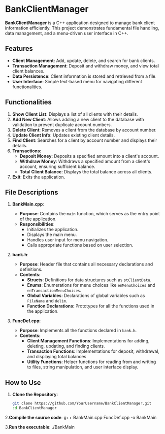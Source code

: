 # BankClientManager

**BankClientManager** is a C++ application designed to manage bank client information efficiently. This project demonstrates fundamental file handling, data management, and a menu-driven user interface in C++.

## Features

- **Client Management**: Add, update, delete, and search for bank clients.
- **Transaction Management**: Deposit and withdraw money, and view total client balances.
- **Data Persistence**: Client information is stored and retrieved from a file.
- **User Interface**: Simple text-based menu for navigating different functionalities.

## Functionalities

1. **Show Client List**: Displays a list of all clients with their details.
2. **Add New Client**: Allows adding a new client to the database with validation to prevent duplicate account numbers.
3. **Delete Client**: Removes a client from the database by account number.
4. **Update Client Info**: Updates existing client details.
5. **Find Client**: Searches for a client by account number and displays their details.
6. **Transactions**:
   - **Deposit Money**: Deposits a specified amount into a client's account.
   - **Withdraw Money**: Withdraws a specified amount from a client's account, ensuring sufficient balance.
   - **Total Client Balance**: Displays the total balance across all clients.
7. **Exit**: Exits the application.

## File Descriptions

1. **BankMain.cpp**:
   - **Purpose**: Contains the `main` function, which serves as the entry point of the application.
   - **Responsibilities**:
     - Initializes the application.
     - Displays the main menu.
     - Handles user input for menu navigation.
     - Calls appropriate functions based on user selection.

2. **bank.h**:
   - **Purpose**: Header file that contains all necessary declarations and definitions.
   - **Contents**:
     - **Structs**: Definitions for data structures such as `stClientData`.
     - **Enums**: Enumerations for menu choices like `enMenuChoices` and `enTransactionMenuChoices`.
     - **Global Variables**: Declarations of global variables such as `FileName` and `delim`.
     - **Function Declarations**: Prototypes for all the functions used in the application.

3. **FuncDef.cpp**:
   - **Purpose**: Implements all the functions declared in `bank.h`.
   - **Contents**:
     - **Client Management Functions**: Implementations for adding, deleting, updating, and finding clients.
     - **Transaction Functions**: Implementations for deposit, withdrawal, and displaying total balances.
     - **Utility Functions**: Helper functions for reading from and writing to files, string manipulation, and user interface display.

## How to Use

1. **Clone the Repository**:
   ```sh
   git clone https://github.com/YourUsername/BankClientManager.git
   cd BankClientManager

2.**Compile the source code**:
   g++ BankMain.cpp FuncDef.cpp -o BankMain

3.**Run the executable**:
   ./BankMain


